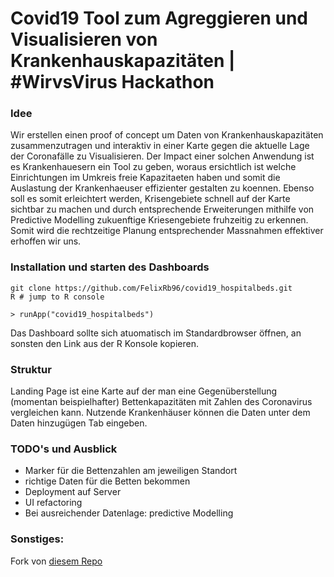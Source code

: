 # Covid19 Tool zum Agreggieren und Visualisieren von Krankenhauskapazitäten | #WirvsVirus Hackathon

### Idee

Wir erstellen einen proof of concept um Daten von Krankenhauskapazitäten zusammenzutragen und interaktiv in einer Karte gegen die aktuelle Lage der Coronafälle zu Visualisieren. Der Impact einer solchen Anwendung ist es Krankenhauesern ein Tool zu geben, woraus ersichtlich ist welche Einrichtungen im Umkreis freie Kapazitaeten haben und somit die Auslastung der Krankenhaeuser effizienter gestalten zu koennen. Ebenso soll es somit erleichtert werden, Krisengebiete schnell auf der Karte sichtbar zu machen und durch entsprechende Erweiterungen mithilfe von Predictive Modelling zukuenftige Kriesengebiete fruhzeitig zu erkennen. Somit wird die rechtzeitige Planung entsprechender Massnahmen effektiver erhoffen wir uns.

### Installation und starten des Dashboards

```
git clone https://github.com/FelixRb96/covid19_hospitalbeds.git
R # jump to R console
```
```
> runApp("covid19_hospitalbeds")
```

Das Dashboard sollte sich atuomatisch im Standardbrowser öffnen, an sonsten den Link aus der R Konsole kopieren.

### Struktur

Landing Page ist eine Karte auf der man eine Gegenüberstellung (momentan beispielhafter) Bettenkapazitäten mit Zahlen des Coronavirus vergleichen kann. Nutzende Krankenhäuser können die Daten unter dem Daten hinzugügen Tab eingeben. 

### TODO's und Ausblick

* Marker für die Bettenzahlen am jeweiligen Standort
* richtige Daten für die Betten bekommen
* Deployment auf Server
* UI refactoring 
* Bei ausreichender Datenlage: predictive Modelling

### Sonstiges:
Fork von [diesem Repo](https://github.com/eparker12/nCoV_tracker)
